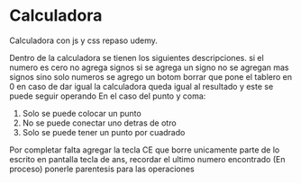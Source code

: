 # Calculadora
Calculadora con js  y css repaso udemy.

Dentro de la calculadora se tienen los siguientes descripciones.
si el numero es cero no agrega signos
si se agrega un signo no se agregan mas signos sino solo numeros
se agrego un botom borrar que pone el tablero en 0
en caso de dar igual la calculadora queda igual al resultado y este se puede seguir operando
En el caso del punto y coma:
1. Solo se puede colocar un punto
2. No se puede conectar uno detras de otro
3. Solo se puede tener un punto por cuadrado


Por completar falta agregar la 
tecla CE que borre unicamente  parte de lo escrito en pantalla
tecla de ans, recordar el ultimo numero encontrado (En proceso)
ponerle parentesis para las operaciones

